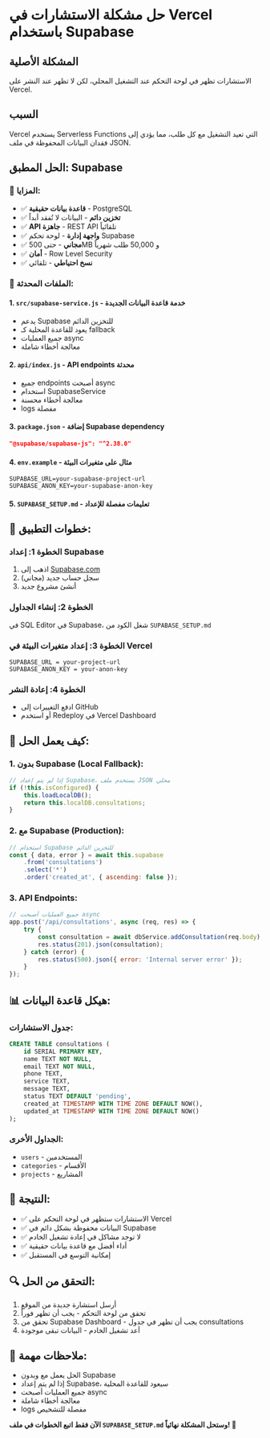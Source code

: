 # حل مشكلة الاستشارات في Vercel باستخدام Supabase

## المشكلة الأصلية
الاستشارات تظهر في لوحة التحكم عند التشغيل المحلي، لكن لا تظهر عند النشر على Vercel.

## السبب
Vercel يستخدم Serverless Functions التي تعيد التشغيل مع كل طلب، مما يؤدي إلى فقدان البيانات المحفوظة في ملف JSON.

## الحل المطبق: Supabase

### 🎯 **المزايا:**
- ✅ **قاعدة بيانات حقيقية** - PostgreSQL
- ✅ **تخزين دائم** - البيانات لا تُفقد أبداً
- ✅ **API جاهزة** - REST API تلقائياً
- ✅ **واجهة إدارة** - لوحة تحكم Supabase
- ✅ **مجاني** - حتى 500MB و 50,000 طلب شهرياً
- ✅ **أمان** - Row Level Security
- ✅ **نسخ احتياطي** - تلقائي

### 📁 **الملفات المحدثة:**

#### 1. `src/supabase-service.js` - خدمة قاعدة البيانات الجديدة
- يدعم Supabase للتخزين الدائم
- يعود للقاعدة المحلية كـ fallback
- جميع العمليات async
- معالجة أخطاء شاملة

#### 2. `api/index.js` - API endpoints محدثة
- جميع endpoints أصبحت async
- استخدام SupabaseService
- معالجة أخطاء محسنة
- logs مفصلة

#### 3. `package.json` - إضافة Supabase dependency
```json
"@supabase/supabase-js": "^2.38.0"
```

#### 4. `env.example` - مثال على متغيرات البيئة
```
SUPABASE_URL=your-supabase-project-url
SUPABASE_ANON_KEY=your-supabase-anon-key
```

#### 5. `SUPABASE_SETUP.md` - تعليمات مفصلة للإعداد

## 🚀 **خطوات التطبيق:**

### الخطوة 1: إعداد Supabase
1. اذهب إلى [Supabase.com](https://supabase.com/)
2. سجل حساب جديد (مجاني)
3. أنشئ مشروع جديد

### الخطوة 2: إنشاء الجداول
في SQL Editor في Supabase، شغل الكود من `SUPABASE_SETUP.md`

### الخطوة 3: إعداد متغيرات البيئة في Vercel
```
SUPABASE_URL = your-project-url
SUPABASE_ANON_KEY = your-anon-key
```

### الخطوة 4: إعادة النشر
- ادفع التغييرات إلى GitHub
- أو استخدم Redeploy في Vercel Dashboard

## 🔧 **كيف يعمل الحل:**

### 1. **بدون Supabase (Local Fallback):**
```javascript
// إذا لم يتم إعداد Supabase، يستخدم ملف JSON محلي
if (!this.isConfigured) {
    this.loadLocalDB();
    return this.localDB.consultations;
}
```

### 2. **مع Supabase (Production):**
```javascript
// استخدام Supabase للتخزين الدائم
const { data, error } = await this.supabase
    .from('consultations')
    .select('*')
    .order('created_at', { ascending: false });
```

### 3. **API Endpoints:**
```javascript
// جميع العمليات أصبحت async
app.post('/api/consultations', async (req, res) => {
    try {
        const consultation = await dbService.addConsultation(req.body);
        res.status(201).json(consultation);
    } catch (error) {
        res.status(500).json({ error: 'Internal server error' });
    }
});
```

## 📊 **هيكل قاعدة البيانات:**

### جدول الاستشارات:
```sql
CREATE TABLE consultations (
    id SERIAL PRIMARY KEY,
    name TEXT NOT NULL,
    email TEXT NOT NULL,
    phone TEXT,
    service TEXT,
    message TEXT,
    status TEXT DEFAULT 'pending',
    created_at TIMESTAMP WITH TIME ZONE DEFAULT NOW(),
    updated_at TIMESTAMP WITH TIME ZONE DEFAULT NOW()
);
```

### الجداول الأخرى:
- `users` - المستخدمين
- `categories` - الأقسام
- `projects` - المشاريع

## 🎯 **النتيجة:**
- ✅ الاستشارات ستظهر في لوحة التحكم على Vercel
- ✅ البيانات محفوظة بشكل دائم في Supabase
- ✅ لا توجد مشاكل في إعادة تشغيل الخادم
- ✅ أداء أفضل مع قاعدة بيانات حقيقية
- ✅ إمكانية التوسع في المستقبل

## 🔍 **التحقق من الحل:**
1. أرسل استشارة جديدة من الموقع
2. تحقق من لوحة التحكم - يجب أن تظهر فوراً
3. تحقق من Supabase Dashboard - يجب أن تظهر في جدول consultations
4. أعد تشغيل الخادم - البيانات تبقى موجودة

## 📝 **ملاحظات مهمة:**
- الحل يعمل مع وبدون Supabase
- إذا لم يتم إعداد Supabase، سيعود للقاعدة المحلية
- جميع العمليات أصبحت async
- معالجة أخطاء شاملة
- logs مفصلة للتشخيص

**الآن فقط اتبع الخطوات في ملف `SUPABASE_SETUP.md` وستحل المشكلة نهائياً! 🚀**
